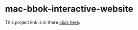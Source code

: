 # mac-bbok-interactive-website

This project link is in there [click here](https://mac-book-nauroz-rashid.netlify.app/).
